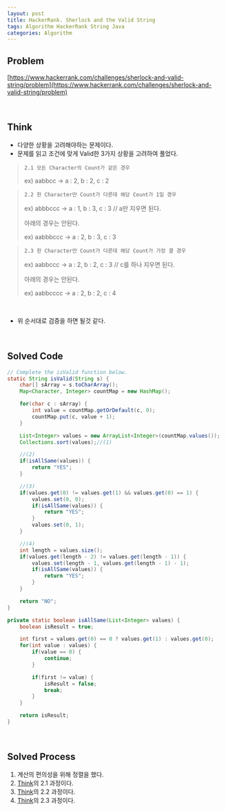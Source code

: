 ```yaml
---
layout: post
title: HackerRank. Sherlock and the Valid String
tags: Algorithm HackerRank String Java
categories: Algorithm
---
```

## Problem
[https://www.hackerrank.com/challenges/sherlock-and-valid-string/problem](https://www.hackerrank.com/challenges/sherlock-and-valid-string/problem)  
  
<br>  

## Think
* 다양한 상황을 고려해야하는 문제이다.  
* 문제를 읽고 조건에 맞게 Valid한 3가지 상황을 고려하여 풀었다.  
  
> `2.1 모든 Character의 Count가 같은 경우`
>
> ex) aabbcc -> a : 2, b : 2, c : 2

> `2.2 한 Character만 Count가 다른데 해당 Count가 1일 경우`
>
> ex) abbbccc -> a : 1, b : 3, c : 3 // a만 지우면 된다.
>
> 아래의 경우는 안된다.
>
> ex) aabbbccc -> a : 2, b : 3, c : 3

> `2.3 한 Character만 Count가 다른데 해당 Count가 가장 클 경우`
>
> ex) aabbccc -> a : 2, b : 2, c : 3 // c를 하나 지우면 된다.
>
> 아래의 경우는 안된다.
>
> ex) aabbcccc -> a : 2, b : 2, c : 4
<br>   

* 위 순서대로 검증을 하면 될것 같다.

<br>  


## Solved Code
```java
// Complete the isValid function below.
static String isValid(String s) {
    char[] sArray = s.toCharArray();
    Map<Character, Integer> countMap = new HashMap();

    for(char c : sArray) {
        int value = countMap.getOrDefault(c, 0);
        countMap.put(c, value + 1);
    }

    List<Integer> values = new ArrayList<Integer>(countMap.values());
    Collections.sort(values);//(1)

    //(2)
    if(isAllSame(values)) {
        return "YES";
    }

    //(3)
    if(values.get(0) != values.get(1) && values.get(0) == 1) {
        values.set(0, 0);
        if(isAllSame(values)) {
            return "YES";
        }
        values.set(0, 1);
    }

    //(4)
    int length = values.size();
    if(values.get(length - 2) != values.get(length - 1)) {
        values.set(length - 1, values.get(length - 1) - 1);
        if(isAllSame(values)) {
            return "YES";
        }
    }

    return "NO";
}

private static boolean isAllSame(List<Integer> values) {
    boolean isResult = true;

    int first = values.get(0) == 0 ? values.get(1) : values.get(0);
    for(int value : values) {
        if(value == 0) {
            continue;
        }

        if(first != value) {
            isResult = false;
            break;
        }
    }

    return isResult;
}
```  
  
<br>  

## Solved Process
1) 계산의 편의성을 위해 정렬을 했다.  
2) [Think](##Think)의 2.1 과정이다.  
3) [Think](##Think)의 2.2 과정이다.  
4) [Think](##Think)의 2.3 과정이다. 
